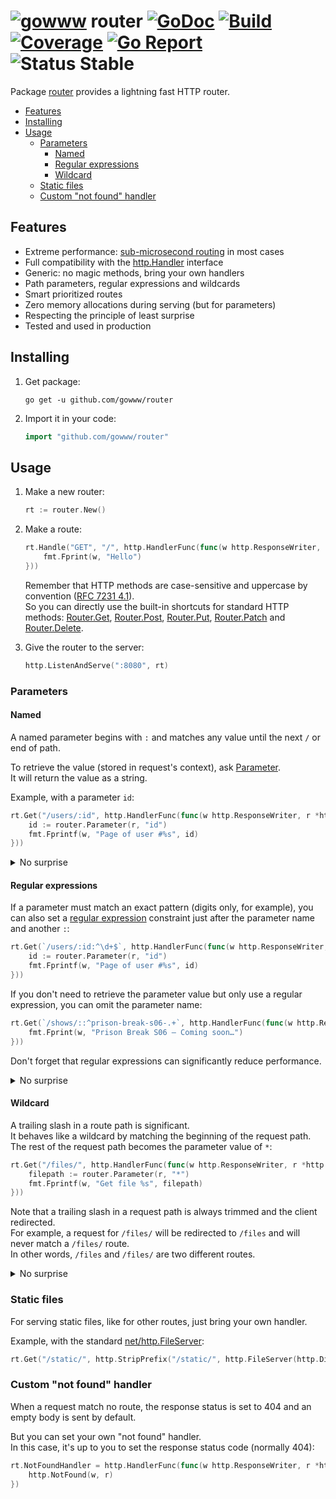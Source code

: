 # [![gowww](https://avatars.githubusercontent.com/u/18078923?s=20)](https://github.com/gowww) router [![GoDoc](https://godoc.org/github.com/gowww/router?status.svg)](https://godoc.org/github.com/gowww/router) [![Build](https://travis-ci.org/gowww/router.svg?branch=master)](https://travis-ci.org/gowww/router) [![Coverage](https://coveralls.io/repos/github/gowww/router/badge.svg?branch=master)](https://coveralls.io/github/gowww/router?branch=master) [![Go Report](https://goreportcard.com/badge/github.com/gowww/router)](https://goreportcard.com/report/github.com/gowww/router) ![Status Stable](https://img.shields.io/badge/status-stable-brightgreen.svg)

Package [router](https://godoc.org/github.com/gowww/router) provides a lightning fast HTTP router.

- [Features](#features)
- [Installing](#installing)
- [Usage](#usage)
	- [Parameters](#parameters)
		- [Named](#named)
		- [Regular expressions](#regular-expressions)
		- [Wildcard](#wildcard)
	- [Static files](#static-files)
	- [Custom "not found" handler](#custom-not-found-handler)

## Features

- Extreme performance: [sub-microsecond routing](https://gist.github.com/arthurwhite/bb632f6b104deb2a50ce476c25f7bec2) in most cases
- Full compatibility with the [http.Handler](https://golang.org/pkg/net/http/#Handler) interface
- Generic: no magic methods, bring your own handlers
- Path parameters, regular expressions and wildcards
- Smart prioritized routes
- Zero memory allocations during serving (but for parameters)
- Respecting the principle of least surprise
- Tested and used in production

## Installing

1. Get package:

	```Shell
	go get -u github.com/gowww/router
	```

2. Import it in your code:

	```Go
	import "github.com/gowww/router"
	```

## Usage

1. Make a new router:

	```Go
	rt := router.New()
	```

2. Make a route:

	```Go
	rt.Handle("GET", "/", http.HandlerFunc(func(w http.ResponseWriter, r *http.Request) {
		fmt.Fprint(w, "Hello")
	}))
	```

	Remember that HTTP methods are case-sensitive and uppercase by convention ([RFC 7231 4.1](https://tools.ietf.org/html/rfc7231#section-4.1)).  
	So you can directly use the built-in shortcuts for standard HTTP methods: [Router.Get](https://godoc.org/github.com/gowww/router#Router.Get), [Router.Post](https://godoc.org/github.com/gowww/router#Router.Post), [Router.Put](https://godoc.org/github.com/gowww/router#Router.Put), [Router.Patch](https://godoc.org/github.com/gowww/router#Router.Patch) and [Router.Delete](https://godoc.org/github.com/gowww/router#Router.Delete).

3. Give the router to the server:

	```Go
	http.ListenAndServe(":8080", rt)
	```

### Parameters

#### Named

A named parameter begins with `:` and matches any value until the next `/` or end of path.

To retrieve the value (stored in request's context), ask [Parameter](https://godoc.org/github.com/gowww/router#Parameter).  
It will return the value as a string.

Example, with a parameter `id`:

```Go
rt.Get("/users/:id", http.HandlerFunc(func(w http.ResponseWriter, r *http.Request) {
	id := router.Parameter(r, "id")
	fmt.Fprintf(w, "Page of user #%s", id)
}))
```

<details>
<summary>No surprise</summary>

A parameter can be used on the same level as a static route, without conflict:

```Go
rt.Get("/users/all", http.HandlerFunc(func(w http.ResponseWriter, r *http.Request) {
	fmt.Fprint(w, "All users page")
}))

rt.Get("/users/:id", http.HandlerFunc(func(w http.ResponseWriter, r *http.Request) {
	id := router.Parameter(r, "id")
	fmt.Fprintf(w, "Page of user #%s", id)
}))
```
</details>

#### Regular expressions

If a parameter must match an exact pattern (digits only, for example), you can also set a [regular expression](https://golang.org/pkg/regexp/syntax) constraint just after the parameter name and another `:`:

```Go
rt.Get(`/users/:id:^\d+$`, http.HandlerFunc(func(w http.ResponseWriter, r *http.Request) {
	id := router.Parameter(r, "id")
	fmt.Fprintf(w, "Page of user #%s", id)
}))
```

If you don't need to retrieve the parameter value but only use a regular expression, you can omit the parameter name:

```Go
rt.Get(`/shows/::^prison-break-s06-.+`, http.HandlerFunc(func(w http.ResponseWriter, r *http.Request) {
	fmt.Fprint(w, "Prison Break S06 — Coming soon…")
}))
```

Don't forget that regular expressions can significantly reduce performance.

<details>
<summary>No surprise</summary>

A parameter with a regular expression can be used on the same level as a simple parameter, without conflict:

```Go
rt.Get(`/users/:id:^\d+$`, http.HandlerFunc(func(w http.ResponseWriter, r *http.Request) {
	id := router.Parameter(r, "id")
	fmt.Fprintf(w, "Page of user #%s", id)
}))

rt.Get("/users/:name", http.HandlerFunc(func(w http.ResponseWriter, r *http.Request) {
	name := router.Parameter(r, "name")
	fmt.Fprintf(w, "Page of %s", name)
}))
```
</details>

#### Wildcard

A trailing slash in a route path is significant.  
It behaves like a wildcard by matching the beginning of the request path.  
The rest of the request path becomes the parameter value of `*`:

```Go
rt.Get("/files/", http.HandlerFunc(func(w http.ResponseWriter, r *http.Request) {
	filepath := router.Parameter(r, "*")
	fmt.Fprintf(w, "Get file %s", filepath)
}))
```

Note that a trailing slash in a request path is always trimmed and the client redirected.  
For example, a request for `/files/` will be redirected to `/files` and will never match a `/files/` route.  
In other words, `/files` and `/files/` are two different routes.

<details>
<summary>No surprise</summary>

Deeper route paths with the same prefix as the wildcard will take precedence, without conflict:

```Go
// Will match:
// 	/files/one
// 	/files/two
// 	...
rt.Get("/files/:name", http.HandlerFunc(func(w http.ResponseWriter, r *http.Request) {kv
	name := router.Parameter(r, "name")
	fmt.Fprintf(w, "Get root file #%s", name)
}))

// Will match:
// 	/files/one/...
// 	/files/two/...
// 	...
rt.Get("/files/", http.HandlerFunc(func(w http.ResponseWriter, r *http.Request) {
	filepath := router.Parameter(r, "*")
	fmt.Fprintf(w, "Get file %s", filepath)
}))

// Will match:
// 	/files/movies/one
// 	/files/movies/two
// 	...
rt.Get("/files/movies/:name", http.HandlerFunc(func(w http.ResponseWriter, r *http.Request) {
	name := router.Parameter(r, "name")
	fmt.Fprintf(w, "Get movie #%s", name)
}))
```
</details>

### Static files

For serving static files, like for other routes, just bring your own handler.

Example, with the standard [net/http.FileServer](https://golang.org/pkg/net/http#FileServer):

```Go
rt.Get("/static/", http.StripPrefix("/static/", http.FileServer(http.Dir("static"))))
```

### Custom "not found" handler

When a request match no route, the response status is set to 404 and an empty body is sent by default.

But you can set your own "not found" handler.  
In this case, it's up to you to set the response status code (normally 404):

```Go
rt.NotFoundHandler = http.HandlerFunc(func(w http.ResponseWriter, r *http.Request) {
	http.NotFound(w, r)
})
```
